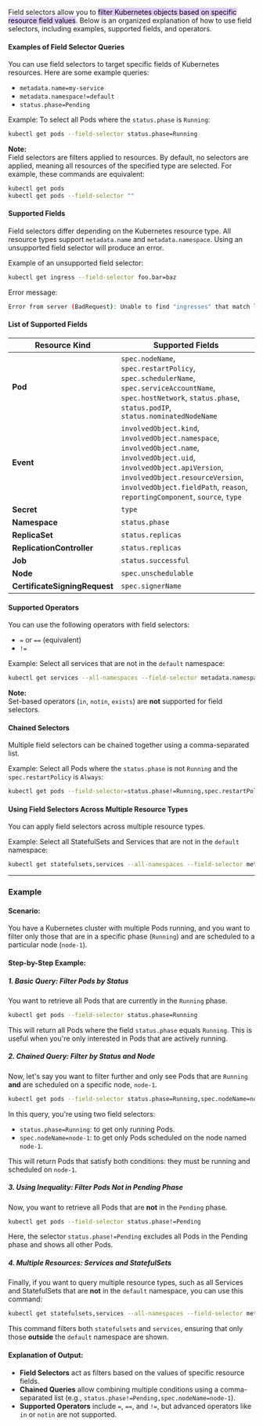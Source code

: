
Field selectors allow you to <mark style="background: #D2B3FFA6;">filter Kubernetes objects based on specific resource field values</mark>. Below is an organized explanation of how to use field selectors, including examples, supported fields, and operators.

#### Examples of Field Selector Queries

You can use field selectors to target specific fields of Kubernetes resources. Here are some example queries:

- `metadata.name=my-service`
- `metadata.namespace!=default`
- `status.phase=Pending`

Example: To select all Pods where the `status.phase` is `Running`:
```bash
kubectl get pods --field-selector status.phase=Running
```

**Note:**  
Field selectors are filters applied to resources. By default, no selectors are applied, meaning all resources of the specified type are selected. For example, these commands are equivalent:
```bash
kubectl get pods
kubectl get pods --field-selector ""
```

#### Supported Fields

Field selectors differ depending on the Kubernetes resource type. All resource types support `metadata.name` and `metadata.namespace`. Using an unsupported field selector will produce an error.

Example of an unsupported field selector:
```bash
kubectl get ingress --field-selector foo.bar=baz
```
Error message:
```bash
Error from server (BadRequest): Unable to find "ingresses" that match label selector "", field selector "foo.bar=baz": "foo.bar" is not a known field selector: only "metadata.name", "metadata.namespace"
```

#### List of Supported Fields

| **Resource Kind**           | **Supported Fields**                                         |
|-----------------------------|--------------------------------------------------------------|
| **Pod**                     | `spec.nodeName`, `spec.restartPolicy`, `spec.schedulerName`, `spec.serviceAccountName`, `spec.hostNetwork`, `status.phase`, `status.podIP`, `status.nominatedNodeName` |
| **Event**                   | `involvedObject.kind`, `involvedObject.namespace`, `involvedObject.name`, `involvedObject.uid`, `involvedObject.apiVersion`, `involvedObject.resourceVersion`, `involvedObject.fieldPath`, `reason`, `reportingComponent`, `source`, `type` |
| **Secret**                  | `type`                                                       |
| **Namespace**               | `status.phase`                                               |
| **ReplicaSet**              | `status.replicas`                                            |
| **ReplicationController**   | `status.replicas`                                            |
| **Job**                     | `status.successful`                                          |
| **Node**                    | `spec.unschedulable`                                         |
| **CertificateSigningRequest** | `spec.signerName`                                           |

#### Supported Operators

You can use the following operators with field selectors:

- `=` or `==` (equivalent)
- `!=`

Example: Select all services that are not in the `default` namespace:
```bash
kubectl get services --all-namespaces --field-selector metadata.namespace!=default
```

**Note:**  
Set-based operators (`in`, `notin`, `exists`) are **not** supported for field selectors.

#### Chained Selectors

Multiple field selectors can be chained together using a comma-separated list.

Example: Select all Pods where the `status.phase` is not `Running` and the `spec.restartPolicy` is `Always`:
```bash
kubectl get pods --field-selector=status.phase!=Running,spec.restartPolicy=Always
```

#### Using Field Selectors Across Multiple Resource Types

You can apply field selectors across multiple resource types.

Example: Select all StatefulSets and Services that are not in the `default` namespace:
```bash
kubectl get statefulsets,services --all-namespaces --field-selector metadata.namespace!=default
```

---

### Example

#### Scenario:
You have a Kubernetes cluster with multiple Pods running, and you want to filter only those that are in a specific phase (`Running`) and are scheduled to a particular node (`node-1`).

#### Step-by-Step Example:

##### 1. **Basic Query: Filter Pods by Status**
You want to retrieve all Pods that are currently in the `Running` phase.

```bash
kubectl get pods --field-selector status.phase=Running
```
This will return all Pods where the field `status.phase` equals `Running`. This is useful when you're only interested in Pods that are actively running.

##### 2. **Chained Query: Filter by Status and Node**
Now, let's say you want to filter further and only see Pods that are `Running` **and** are scheduled on a specific node, `node-1`.

```bash
kubectl get pods --field-selector status.phase=Running,spec.nodeName=node-1
```
In this query, you're using two field selectors:
- `status.phase=Running`: to get only running Pods.
- `spec.nodeName=node-1`: to get only Pods scheduled on the node named `node-1`.

This will return Pods that satisfy both conditions: they must be running and scheduled on `node-1`.

##### 3. **Using Inequality: Filter Pods Not in Pending Phase**
Now, you want to retrieve all Pods that are **not** in the `Pending` phase.

```bash
kubectl get pods --field-selector status.phase!=Pending
```
Here, the selector `status.phase!=Pending` excludes all Pods in the Pending phase and shows all other Pods.

##### 4. **Multiple Resources: Services and StatefulSets**
Finally, if you want to query multiple resource types, such as all Services and StatefulSets that are **not** in the `default` namespace, you can use this command:

```bash
kubectl get statefulsets,services --all-namespaces --field-selector metadata.namespace!=default
```
This command filters both `statefulsets` and `services`, ensuring that only those **outside** the `default` namespace are shown.

#### Explanation of Output:

- **Field Selectors** act as filters based on the values of specific resource fields.
- **Chained Queries** allow combining multiple conditions using a comma-separated list (e.g., `status.phase!=Pending,spec.nodeName=node-1`).
- **Supported Operators** include `=`, `==`, and `!=`, but advanced operators like `in` or `notin` are not supported.
